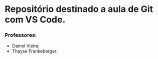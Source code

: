 # Repositório destinado a aula de Git com VS Code.

### Professores:
- Daniel Vieira;
- Thayse Frankeberger;